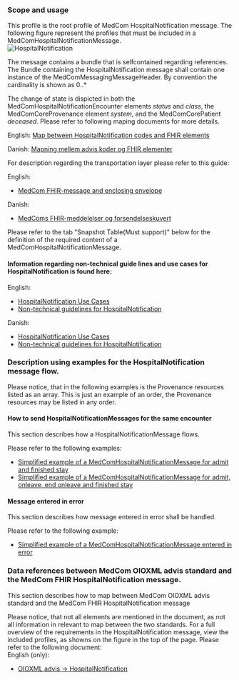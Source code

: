 ### Scope and usage 
This profile is the root profile of MedCom HospitalNotification message. The following figure represent the profiles that must be included in a MedComHospitalNotificationMessage.
<img alt="HospitalNotification" src="./hospitalnotification/HospitalNotification.png" style="float:none; display:block; margin-left:auto; margin-right:auto;" />

The message contains a bundle that is selfcontained regarding references. 
The Bundle containing the HospitalNotification message shall contain one instance of the MedComMessagingMessageHeader. By convention the cardinality is shown as 0..*


The change of state is dispicted in both the MedComHospitalNotificationEncounter elements *status* and *class*, the MedComCoreProvenance element *system*, and the MedComCorePatient *deceased*.
Please refer to following maping documents for more details.  

English: 
[Map between HospitalNotification codes and FHIR elements](./hospitalnotification/pdf/Overview_advis_codes_HL7_FHIR.pdf)

Danish: 
[Mapning mellem advis koder og FHIR elementer](.hospitalnotification\pdf\Oversigt_adviskoder_HL7_FHIR.pdf)


For description regarding the transportation layer please refer to this guide:  
   
English:
* [MedCom FHIR-message and enclosing envelope](./pdf/MedCom_FHIR-messages_and_enclosing_envelope.pdf)  

Danish:
* [ MedComs FHIR-meddelelser og forsendelseskuvert](./pdf/MedComs_FHIR-meddelelser_og_forsendelseskuvert.pdf)  


Please refer to the tab "Snapshot Table(Must support)" below for the definition of the required content of a MedComHospitalNotificationMessage.  


#### Information regarding non-technical guide lines and use cases for HospitalNotification is found here:

English:
* [HospitalNotification Use Cases](./hospitalnotification/pdf/Use%20cases_Hospital%20Notification_eng.pdf)
* [Non-technical guidelines for HospitalNotification](./hospitalnotification/pdf/FHIR_Hospital_Notification.pdf)

Danish:
* [HospitalNotification Use Cases](./hospitalnotification/pdf/Use_cases_advis_om_sygehusophold.pdf)
* [Non-technical guidelines for HospitalNotification](./hospitalnotification/pdf/FHIR_advis_om_sygehusophold.pdf)

### Description using examples for the HospitalNotification message flow.
Please notice, that in the following examples is the Provenance resources listed as an array. This is just an example of an order, the Provenance resources may be listed in any order. 

#### How to send HospitalNotificationMessages for the same encounter
This section describes how a HospitalNotificationMessage flows.

Please refer to the following examples:  

* [Simplified example of a MedComHospitalNotificationMessage for admit and finished stay ](./hospitalnotification/HNAdmitFinish.png)
* [Simplified example of a MedComHospitalNotificationMessage for admit, onleave, end onleave and finished stay ](./hospitalnotification/HNAdmitOnleaveEndFinish.png)

#### Message entered in error    
This section describes how message entered in error shall be handled.

Please refer to the following example:  
* [Simplified example of a MedComHospitalNotificationMessage entered in error ](./hospitalnotification/HNAdmitEnteredInError.png)

### Data references between MedCom OIOXML advis standard and the MedCom FHIR HospitalNotification message.
This section describes how to map between MedCom OIOXML advis standard and the MedCom FHIR HospitalNotification message

Please notice, that not all elements are mentioned in the document, as not all information in relevant to map between the two standards. For a full overview of the requirements in the HospitalNotification message, view the included profiles, as showns on the figure in the top of the page.
Please refer to the following document:  
English (only):
* [OIOXML advis -> HospitalNotification ](./hospitalnotification/oioxmlReferencesHospitalNotificaion.png)


